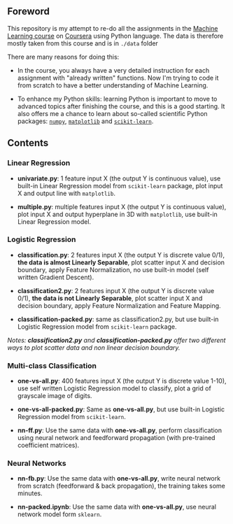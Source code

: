 ## Foreword
This repository is my attempt to re-do all the assignments in the [Machine Learning course](https://www.coursera.org/learn/machine-learning/) on [Coursera](https://coursera.com) using Python language. The data is therefore mostly taken from this course and is in `./data` folder

There are many reasons for doing this:
* In the course, you always have a very detailed instruction for each assignment with "already written" functions. Now I'm trying to code it from scratch to have a better understanding of Machine Learning.

* To enhance my Python skills: learning Python is important to move to advanced topics after finishing the course, and this is a good starting. It also offers me a chance to learn about so-called scientific Python packages: [`numpy`](http://www.numpy.org/), [`matplotlib`](http://matplotlib.org/) and [`scikit-learn`](http://scikit-learn.org/stable/).

## Contents

### Linear Regression

* **univariate.py**: 1 feature input X (the output Y is continuous value), use built-in Linear Regression model from `scikit-learn` package, plot input X and output line with `matplotlib`.

* **multiple.py**: multiple features input X (the output Y is continuous value), plot input X and output hyperplane in 3D with `matplotlib`, use built-in Linear Regression model.

### Logistic Regression

* **classification.py**: 2 features input X (the output Y is discrete value 0/1), **the data is almost Linearly Separable**, plot scatter input X and decision boundary, apply Feature Normalization, no use built-in model (self written Gradient Descent).

* **classification2.py**: 2 features input X (the output Y is discrete value 0/1), **the data is not Linearly Separable**, plot scatter input X and decision boundary, apply Feature Normalization and Feature Mapping.

* **classification-packed.py**: same as classification2.py, but use built-in Logistic Regression model from `scikit-learn` package.

_Notes: **classification2.py** and **classification-packed.py** offer two different ways to plot scatter data and non linear decision boundary._

### Multi-class Classification

* **one-vs-all.py**: 400 features input X (the output Y is discrete value 1-10), use self written Logistic Regression model to classify, plot a grid of grayscale image of digits.

* **one-vs-all-packed.py**: Same as **one-vs-all.py**, but use built-in Logistic Regression model from `scikit-learn`.

* **nn-ff.py**: Use the same data with **one-vs-all.py**, perform classification using neural network and feedforward propagation (with pre-trained coefficient matrices).

### Neural Networks

* **nn-fb.py**: Use the same data with **one-vs-all.py**, write neural network from scratch (feedforward & back propagation), the training takes some minutes.

* **nn-packed.ipynb**: Use the same data with **one-vs-all.py**, use neural network model form `sklearn`. 
